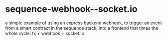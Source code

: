 # sequence-webhook--socket.io
a simple example of using an express backend webhook, to trigger an event from a smart contract in the sequence stack, into a frontend that times the whole cycle: tx + webhook + socket.io


